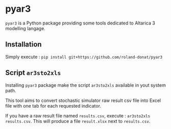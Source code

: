 # pyar3

`pyar3` is a Python package providing some tools dedicated to Altarica 3 modelling langage.

## Installation

Simply execute :
`pip install git+https://github.com/roland-donat/pyar3`

## Script `ar3sto2xls`

Installing `pyar3` package make the script `ar3sto2xls` available in yout system path.

This tool aims to convert stochastic simulator raw result csv file into Excel file with one tab for
each requested indicator.

If you have a raw result file named `results.csv`, execute : `ar3sto2xls results.csv`. This will
produce a file `result.xlsx` next to `results.csv`.
